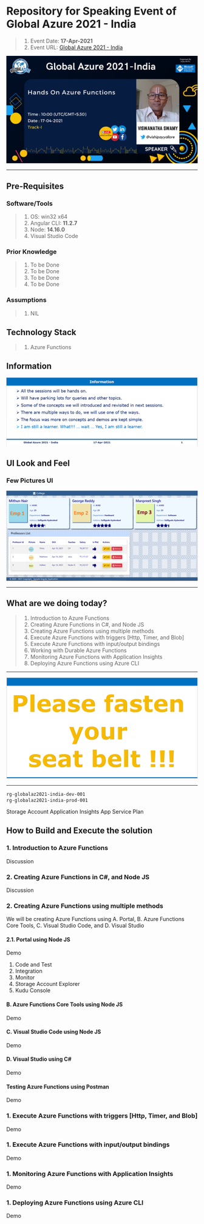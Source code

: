 # Repository for Speaking Event of Global Azure 2021 - India 

> 1. Event Date: **17-Apr-2021**
> 1. Event URL: [Global Azure 2021 - India](https://gab2021.azurewebsites.net/)

![Hands on Azure Functions |100x100](./Documentation/Images/ViswanathaSwamyPK.PNG)

----------------------------------------------------------------------------------------------------------------

## Pre-Requisites

### Software/Tools
> 1. OS: win32 x64
> 1. Angular CLI: **11.2.7**
> 1. Node: **14.16.0**
> 1. Visual Studio Code

### Prior Knowledge
> 1. To be Done
> 1. To be Done
> 1. To be Done
> 1. To be Done

### Assumptions
> 1. NIL

## Technology Stack
> 1. Azure Functions

## Information
![Information | 100x100](./Documentation/Images/Information.PNG)

## UI Look and Feel

### Few Pictures UI 
![UI Look and Feel | 100x100](./Documentation/Images/UILook_N_Feel.PNG)

----------------------------------------------------------------------------------------------------------------

## What are we doing today?
> 1. Introduction to Azure Functions
> 1. Creating Azure Functions in C#, and Node JS
> 1. Creating Azure Functions using multiple methods
> 1. Execute Azure Functions with triggers [Http, Timer, and Blob]
> 1. Execute Azure Functions with input/output bindings
> 1. Working with Durable Azure Functions
> 1. Monitoring Azure Functions with Application Insights
> 1. Deploying Azure Functions using Azure CLI
----------------------------------------------------------------------------------------------------------------

![Information | 100x100](./Documentation/Images/SeatBelt.PNG)

----------------------------------------------------------------------------------------------------------------

```
rg-globalaz2021-india-dev-001
rg-globalaz2021-india-prod-001
```

Storage Account
Application Insights
App Service Plan

## How to Build and Execute the solution

### **1. Introduction to Azure Functions**
Discussion

### **2. Creating Azure Functions in C#, and Node JS**
Discussion

### **2. Creating Azure Functions using multiple methods**
We will be creating Azure Functions using A. Portal, B. Azure Functions Core Tools, C. Visual Studio Code, and D. Visual Studio

#### **2.1. Portal using Node JS**
Demo

1. Code and Test
1. Integration
1. Monitor
1. Storage Account Explorer
1. Kudu Console


#### **B. Azure Functions Core Tools using Node JS**
Demo

#### **C. Visual Studio Code using Node JS**
Demo

#### **D. Visual Studio using C#**
Demo

#### **Testing Azure Functions using Postman**
Demo

### **1. Execute Azure Functions with triggers [Http, Timer, and Blob]**
Demo

### **1. Execute Azure Functions with input/output bindings**
Demo

### **1. Monitoring Azure Functions with Application Insights**
Demo

### **1. Deploying Azure Functions using Azure CLI**
Demo
